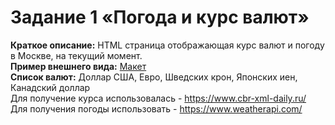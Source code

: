 # Задание 1 «Погода и курс валют»

**Краткое описание:** HTML страница отображающая курс валют и погоду в Москве, на
текущий момент.  
**Пример внешнего вида:** [Макет](https://www.figma.com/file/pdnZndaO3ZlKn3rvBhHFdy/Untitled?node-id=0%3A1)  
**Список валют:** Доллар США, Евро, Шведских крон, Японских иен, Канадский доллар  
Для получение курса использовалась - https://www.cbr-xml-daily.ru/  
Для получения погоды использовать - https://www.weatherapi.com/ 